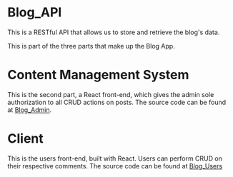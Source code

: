 # Blog_API
This is a RESTful API that allows us to store and retrieve the blog's data.

This is part of the three parts that make up the Blog App.

# Content Management System
This is the second part, a React front-end, which gives the admin sole authorization to all CRUD actions on posts.
The source code can be found at [Blog_Admin](https://github.com/kelshuka/Blog_Admin.git).

# Client
This is the users front-end, built with React. Users can perform CRUD on their respective comments. The source code can be found at [Blog_Users](https://github.com/kelshuka/Blog_Users.git)
